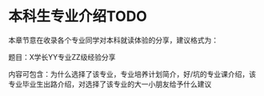 # 本科生专业介绍TODO

本章节意在收录各个专业同学对本科就读体验的分享，建议格式为：

题目：X学长YY专业ZZ级经验分享

内容可包含：为什么选择了该专业，专业培养计划简介，好/坑的专业课介绍，该专业毕业生出路介绍，对选择了该专业的大一小朋友给予什么建议


